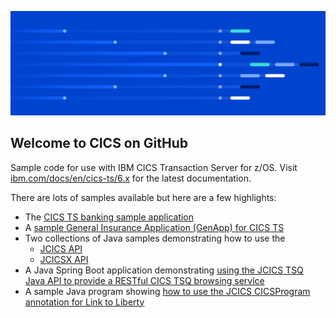 ![](https://raw.githubusercontent.com/cicsdev-readme-test/.github/main/profile/ibm-cics-on-github-lead-banner.svg)

## Welcome to CICS on GitHub

Sample code for use with IBM CICS Transaction Server for z/OS. Visit [ibm.com/docs/en/cics-ts/6.x](https://www.ibm.com/docs/en/cics-ts/6.x) for the latest documentation.

There are lots of samples available but here are a few highlights:

- The [CICS TS banking sample application](https://github.com/cicsdev/cics-banking-sample-application-cbsa) 
- A [sample General Insurance Application (GenApp) for CICS TS](https://github.com/cicsdev/cics-genapp)
- Two collections of Java samples demonstrating how to use the
  * [JCICS API](https://github.com/cicsdev/cics-java-jcics-samples)
  * [JCICSX API](https://github.com/cicsdev/cics-java-jcicsx-samples)
- A Java Spring Boot application demonstrating [using the JCICS TSQ Java API to provide a RESTful CICS TSQ browsing service](https://github.com/cicsdev/cics-java-liberty-springboot-jcics)
- A sample Java program showing [how to use the JCICS CICSProgram annotation for Link to Liberty](https://github.com/cicsdev/cics-java-liberty-link)
